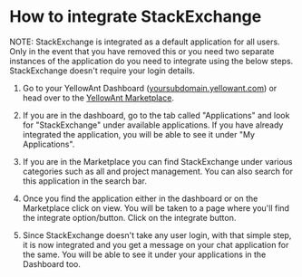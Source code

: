 # **How to integrate StackExchange**

NOTE: StackExchange is integrated as a default application for all users. Only in the event that you have removed this or you need two separate instances of the application do you need to integrate using the below steps. StackExchange doesn't require your login details.  


1. Go to your YellowAnt Dashboard \([yoursubdomain.yellowant.com](/yoursubdomain.yellowant.com)\) or head over to the [YellowAnt Marketplace](https://www.yellowant.com/marketplace).

2. If you are in the dashboard, go to the tab called "Applications" and look for "StackExchange" under available applications. If you have already integrated the application, you will be able to see it under "My Applications".

3. If you are in the Marketplace you can find StackExchange under various categories such as all and project management. You can also search for this application in the search bar.

4. Once you find the application either in the dashboard or on the Marketplace click on view. You will be taken to a page where you'll find the integrate option/button. Click on the integrate button.

5. Since StackExchange doesn't take any user login, with that simple step, it is now integrated and you get a message on your chat application for the same. You will be able to see it under your applications in the Dashboard too.



